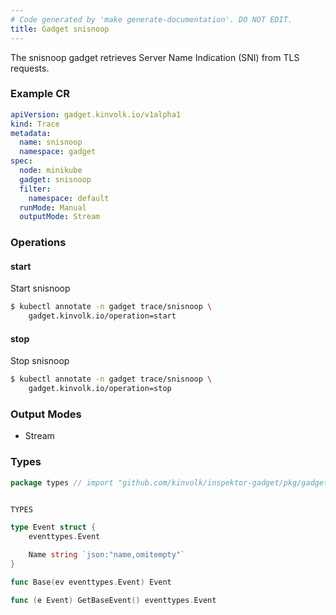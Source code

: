 ```yaml
---
# Code generated by 'make generate-documentation'. DO NOT EDIT.
title: Gadget snisnoop
---
```


The snisnoop gadget retrieves Server Name Indication (SNI) from TLS requests.

### Example CR

```yaml
apiVersion: gadget.kinvolk.io/v1alpha1
kind: Trace
metadata:
  name: snisnoop
  namespace: gadget
spec:
  node: minikube
  gadget: snisnoop
  filter:
    namespace: default
  runMode: Manual
  outputMode: Stream
```

### Operations


#### start

Start snisnoop

```bash
$ kubectl annotate -n gadget trace/snisnoop \
    gadget.kinvolk.io/operation=start
```
#### stop

Stop snisnoop

```bash
$ kubectl annotate -n gadget trace/snisnoop \
    gadget.kinvolk.io/operation=stop
```

### Output Modes

* Stream

### Types

```go
package types // import "github.com/kinvolk/inspektor-gadget/pkg/gadgets/trace/sni/types"


TYPES

type Event struct {
	eventtypes.Event

	Name string `json:"name,omitempty"`
}

func Base(ev eventtypes.Event) Event

func (e Event) GetBaseEvent() eventtypes.Event

```
